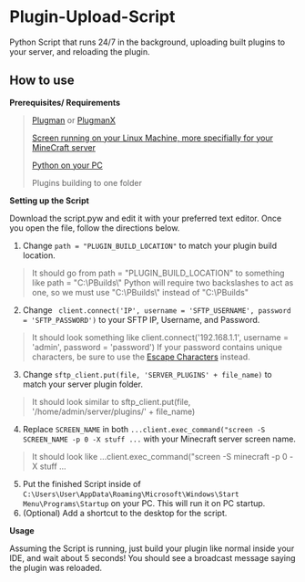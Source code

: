 # Plugin-Upload-Script
Python Script that runs 24/7 in the background, uploading built plugins to your server, and reloading the plugin.
## How to use
**Prerequisites/ Requirements**
> [Plugman](https://dev.bukkit.org/projects/plugman) or [PlugmanX](https://www.spigotmc.org/resources/plugmanx.88135/)
> 
> [Screen running on your Linux Machine, more specifially for your MineCraft server](https://oscarhjelm.com/blag/2011/02/minecraft-server-on-linux-using-screen/)
> 
> [Python on your PC](https://www.python.org/downloads/)
> 
> Plugins building to one folder

**Setting up the Script**

Download the script.pyw and edit it with your preferred text editor. Once you open the file, follow the directions below.

1. Change `path = "PLUGIN_BUILD_LOCATION"` to match your plugin build location.
> It should go from path = "PLUGIN_BUILD_LOCATION" to something like path = "C:\\PBuilds\\"
> Python will require two backslashes to act as one, so we must use "C:\\PBuilds\\" instead of "C:\PBuilds\"
2. Change ` client.connect('IP', username = 'SFTP_USERNAME', password = 'SFTP_PASSWORD')` to your SFTP IP, Username, and Password.
> It should look something like client.connect('192.168.1.1', username = 'admin', password = 'password')
> If your password contains unique characters, be sure to use the [Escape Characters](https://pythonexamples.org/python-escape-characters/) instead.
3. Change `sftp_client.put(file, 'SERVER_PLUGINS' + file_name)` to match your server plugin folder.
> It should look similar to sftp_client.put(file, '/home/admin/server/plugins/' + file_name)
4. Replace `SCREEN_NAME` in both `...client.exec_command("screen -S SCREEN_NAME -p 0 -X stuff ...` with your Minecraft server screen name.
> It should look like ...client.exec_command("screen -S minecraft -p 0 -X stuff ... 
5. Put the finished Script inside of `C:\Users\User\AppData\Roaming\Microsoft\Windows\Start Menu\Programs\Startup` on your PC. This will run it on PC startup.
6. (Optional) Add a shortcut to the desktop for the script.

**Usage** 

Assuming the Script is running, just build your plugin like normal inside your IDE, and wait about 5 seconds! You should see a broadcast message saying the plugin was reloaded.
